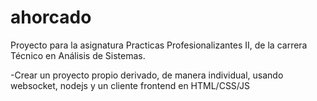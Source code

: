 # ahorcado
Proyecto para la asignatura Practicas Profesionalizantes II, de la carrera Técnico en Análisis de Sistemas.

-Crear un proyecto propio derivado, de manera individual, usando websocket, nodejs y un cliente frontend en HTML/CSS/JS
